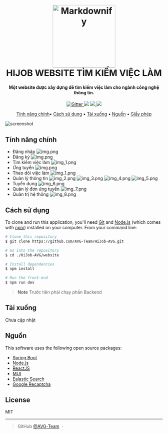
<h1 align="center">
  <br>
  <a href="http://www.amitmerchant.com/electron-markdownify"><img src="./.github/HIJOB.png" alt="Markdownify" width="200"></a>
  <br>
	HIJOB WEBSITE TÌM KIẾM VIỆC LÀM
  <br>
</h1>

<h4 align="center">Một website được xây dựng để tìm kiếm việc làm cho ngành công nghệ thông tin.</h4>

<p align="center">
  <a href="https://badge.fury.io/js/electron-markdownify">
    <img src="https://badge.fury.io/js/electron-markdownify.svg"
         alt="Gitter">
  </a>
  <a href="https://gitter.im/amitmerchant1990/electron-markdownify"><img src="https://badges.gitter.im/amitmerchant1990/electron-markdownify.svg"></a>
  <a href="https://saythanks.io/to/bullredeyes@gmail.com">
      <img src="https://img.shields.io/badge/SayThanks.io-%E2%98%BC-1EAEDB.svg">
  </a>
  <a href="https://www.paypal.me/AmitMerchant">
    <img src="https://img.shields.io/badge/$-donate-ff69b4.svg?maxAge=2592000&amp;style=flat">
  </a>
</p>

<p align="center">
  <a href="#tinh-nang-chinh">Tính năng chính</a>•
  <a href="#cach-su-dung">Cách sử dụng</a> •
  <a href="#tai-xuong">Tải xuống</a> •
  <a href="#nguon">Nguồn</a> •
  <a href="#giay-phep">Giấy phép</a>
</p>

![screenshot](https://raw.githubusercontent.com/amitmerchant1990/electron-markdownify/master/app/img/markdownify.gif)
<span id="tinh-nang-chinh"></span>
## Tính năng chính

* Đăng nhập
![img.png](.github/dangnhap.png)
* Đăng ký
![img.png](.github/dangki.png)
* Tìm kiếm việc làm
![img_1.png](.github/timkiemvieclam.png)
* Ứng tuyển
![img.png](.github/img.png)
* Theo dõi việc làm
![img_1.png](.github/img_1.png)
* Quản lý thông tin
![img_2.png](.github/img_2.png)
![img_3.png](.github/img_3.png)
![img_4.png](.github/img_4.png)
![img_5.png](.github/img_5.png)
* Tuyển dụng
![img_6.png](.github/img_6.png)
* Quản lý đơn ứng tuyển
![img_7.png](.github/img_7.png)
* Quản trị hệ thống
![img_8.png](.github/img_8.png)

<span id="cach-su-dung"></span>
## Cách sử dụng
To clone and run this application, you'll need [Git](https://git-scm.com) and [Node.js](https://nodejs.org/en/download/) (which comes with [npm](http://npmjs.com)) installed on your computer. From your command line:

```bash
# Clone this repository
$ git clone https://github.com/AVG-Team/HiJob-AVG.git

# Go into the repository
$ cd ./HiJob-AVG/website

# Install dependencies
$ npm install

# Run the front-end
$ npm run dev
```

> **Note**
> Trước tiên phải chạy phần Backend
>

<span id="tai-xuong"></span>
## Tải xuống

Chưa cập nhật

<span id="nguon"></span>
## Nguồn

This software uses the following open source packages:

- [Spring Boot](https://spring.io/projects/spring-boot)
- [Node.js](https://nodejs.org/)
- [ReactJS](https://react.dev/)
- [MUI](https://mui.com/)
- [Ealastic Search](https://www.elastic.co/elasticsearch)
- [Google Recaptcha](https://developers.google.com/recaptcha/)

<span id="giay-phep"></span>
## License

MIT

---

> GitHub [@AVG-Team](https://github.com/AVG-Team) &nbsp;&middot;&nbsp;


